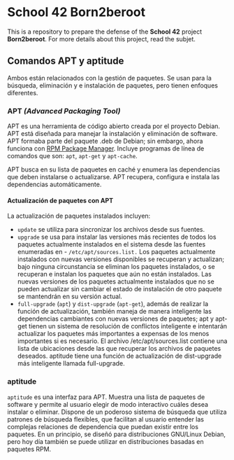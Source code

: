 # School 42 Born2beroot
This is a repository to prepare the defense of the __School 42__ project __Born2beroot__.
For more details about this project, read the subjet.

## Comandos APT y aptitude
Ambos están relacionados con la gestión de paquetes. Se usan para la búsqueda, eliminación y e instalación de paquetes, pero tienen enfoques diferentes.

### APT *(Advanced Packaging Tool)*
APT es una herramienta de código abierto creada por el proyecto Debian. APT está diseñada para manejar la instalación y eliminación de software. APT formaba parte del paquete .deb de Debian; sin embargo, ahora funciona con [RPM Package Manager](https://rpm.org/). Incluye programas de línea de comandos que son: `apt`, `apt-get` y `apt-cache`.

APT busca en su lista de paquetes en caché y enumera las dependencias que deben instalarse o actualizarse. APT recupera, configura e instala las dependencias automáticamente.

#### Actualización de paquetes con APT

La actualización de paquetes instalados incluyen:

- `update` se utiliza para sincronizar los archivos desde sus fuentes.
- `upgrade` se usa para instalar las versiones más recientes de todos los paquetes actualmente instalados en el sistema desde las fuentes enumeradas en - `/etc/apt/sources.list.` Los paquetes actualmente instalados con nuevas versiones disponibles se recuperan y actualizan; bajo ninguna circunstancia se eliminan los paquetes instalados, o se recuperan e instalan los paquetes que aún no están instalados. Las nuevas versiones de los paquetes actualmente instalados que no se pueden actualizar sin cambiar el estado de instalación de otro paquete se mantendrán en su versión actual.
- `full-upgrade` (`apt`) y `dist-upgrade` (`apt-get`), además de realizar la función de actualización, también maneja de manera inteligente las dependencias cambiantes con nuevas versiones de paquetes; apt y apt-get tienen un sistema de resolución de conflictos inteligente e intentarán actualizar los paquetes más importantes a expensas de los menos importantes si es necesario. El archivo /etc/apt/sources.list contiene una lista de ubicaciones desde las que recuperar los archivos de paquetes deseados. aptitude tiene una función de actualización de dist-upgrade más inteligente llamada full-upgrade.

### aptitude 
`aptitude` es una interfaz para APT. Muestra una lista de paquetes de software y permite al usuario elegir de modo interactivo cuáles desea instalar o eliminar. Dispone de un poderoso sistema de búsqueda que utiliza patrones de búsqueda flexibles, que facilitan al usuario entender las complejas relaciones de dependencia que puedan existir entre los paquetes. En un principio, se diseñó para distribuciones GNU/Linux Debian, pero hoy día también se puede utilizar en distribuciones basadas en paquetes RPM.
